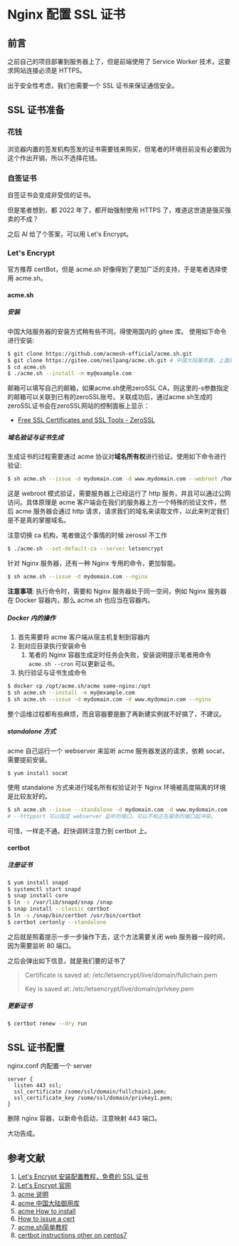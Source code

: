 # Nginx 配置 SSL 证书

## 前言

之前自己的项目部署到服务器上了，但是前端使用了 Service Worker 技术，这要求网站连接必须是 HTTPS。

出于安全性考虑，我们也需要一个 SSL 证书来保证通信安全。

## SSL 证书准备

### 花钱

浏览器内置的签发机构签发的证书需要钱来购买，但笔者的环境目前没有必要因为这个作出开销，所以不选择花钱。

### 自签证书

自签证书会变成非受信的证书。

但是笔者想到，都 2022 年了，都开始强制使用 HTTPS 了，难道这世道是强买强卖的不成？

之后 AI 给了个答案，可以用 Let's Encrypt。

### Let's Encrypt

官方推荐 certBot，但是 acme.sh 好像得到了更加广泛的支持，于是笔者选择使用 acme.sh。

#### acme.sh

##### 安装

中国大陆服务器的安装方式稍有些不同，得使用国内的 gitee 库。
使用如下命令进行安装:

```bash
$ git clone https://github.com/acmesh-official/acme.sh.git
$ git clone https://gitee.com/neilpang/acme.sh.git # 中国大陆服务器，上面的命令用不了就用这个
$ cd acme.sh
$ ./acme.sh --install -m my@example.com
```

邮箱可以填写自己的邮箱，如果acme.sh使用zeroSSL CA，则这里的-s参数指定的邮箱可以关联到已有的zeroSSL账号。关联成功后，通过acme.sh生成的zeroSSL证书会在zeroSSL网站的控制面板上显示：

- [Free SSL Certificates and SSL Tools - ZeroSSL](https://zerossl.com/)

##### 域名验证与证书生成

生成证书的过程需要通过 acme 协议对**域名所有权**进行验证。使用如下命令进行验证:

```bash
$ sh acme.sh --issue -d mydomain.com -d www.mydomain.com --webroot /home/wwwroot/mydomain.com/
```

这是 webroot 模式验证，需要服务器上已经运行了 http 服务，并且可以通过公网访问。具体原理是 acme 客户端会在我们的服务器上方一个特殊的验证文件，然后 acme 服务器会通过 http 请求，请求我们的域名来读取文件，以此来判定我们是不是真的掌握域名。

注意切换 ca 机构，笔者做这个事情的时候 zerossl 不工作

```bash
$ ./acme.sh --set-default-ca --server letsencrypt
```

针对 Nginx 服务器，还有一种 Nginx 专用的命令，更加智能。

```bash
$ sh acme.sh --issue -d mydomain.com --nginx
```

**注意事项**: 执行命令时，需要和 Nginx 服务器处于同一空间，例如 Nginx 服务器在 Docker 容器内，那么 acme.sh 也应当在容器内。

##### Docker 内的操作

1. 首先需要将 acme 客户端从宿主机复制到容器内
2. 到对应目录执行安装命令
    1. 笔者的 Nginx 容器生成定时任务会失败，安装说明提示笔者用命令 `acme.sh --cron` 可以更新证书。
3. 执行验证与证书生成命令

```bash
$ docker cp /opt/acme.sh/acme some-nginx:/opt
$ sh acme.sh --install -m my@example.com
$ sh acme.sh --issue -d mydomain.com -d www.mydomain.com --nginx
```

整个运维过程都有些麻烦，而且容器要是删了再新建实例就不好搞了，不建议。

##### standalone 方式

acme 自己运行一个 webserver 来监听 acme 服务器发送的请求，依赖 socat，需要提前安装。

```bash
$ yum install socat
```

使用 standalone 方式来进行域名所有权验证对于 Nginx 环境被高度隔离的环境是比较友好的。

```bash
$ sh acme.sh --issue --standalone -d mydomain.com -d www.mydomain.com --httpport 88
# --httpport 可以指定 webserver 监听的端口，可以不和正在服务的端口起冲突。
```

可惜，一样走不通。赶快调转注意力到 certbot 上。

#### certbot

##### 注册证书

```bash
$ yum install snapd
$ systemctl start snapd
$ snap install core
$ ln -s /var/lib/snapd/snap /snap
$ snap install --classic certbot
$ ln -s /snap/bin/certbot /usr/bin/certbot
$ certbot certonly --standalone
```

之后就是照着提示一步一步操作下去，这个方法需要关闭 web 服务器一段时间，因为需要监听 80 端口。

之后会弹出如下信息，就是我们要的证书了

> Certificate is saved at: /etc/letsencrypt/live/domain/fullchain.pem
>
> Key is saved at: /etc/letsencrypt/live/domain/privkey.pem


##### 更新证书

```bash
$ certbot renew --dry run
```

## SSL 证书配置

nginx.conf 内配置一个 server

```
server {
  listen 443 ssl;
  ssl_certificate /some/ssl/domain/fullchain1.pem;
  ssl_certificate_key /some/ssl/domain/privkey1.pem;
}
```

删除 nginx 容器，以新命令启动，注意映射 443 端口。

大功告成。

## 参考文献

1. [Let's Encrypt 安装配置教程，免费的 SSL 证书](https://zhuanlan.zhihu.com/p/196638669)
2. [Let's Encrypt 官网](https://letsencrypt.org/zh-cn/)
3. [acme 说明](https://github.com/acmesh-official/acme.sh/wiki/%E8%AF%B4%E6%98%8E)
4. [acme 中国大陆御用库](https://gitee.com/neilpang/acme.sh)
5. [acme How to install](https://github.com/acmesh-official/acme.sh/wiki/How-to-install)
6. [How to issue a cert](https://github.com/acmesh-official/acme.sh/wiki/How-to-issue-a-cert)
7. [acme.sh简单教程](https://blog.csdn.net/Dancen/article/details/121044863)
8. [certbot instructions other on centos7](https://certbot.eff.org/instructions?ws=other&os=centosrhel7)
